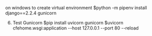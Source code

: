 
on windows to create virtual environment
$python -m pipenv install django==2.2.4 gunicorn

6. Test Gunicorn
$pip install uvicorn gunicorn
$uvicorn cfehome.wsgi:application --host 127.0.0.1 --port 80 --reload
